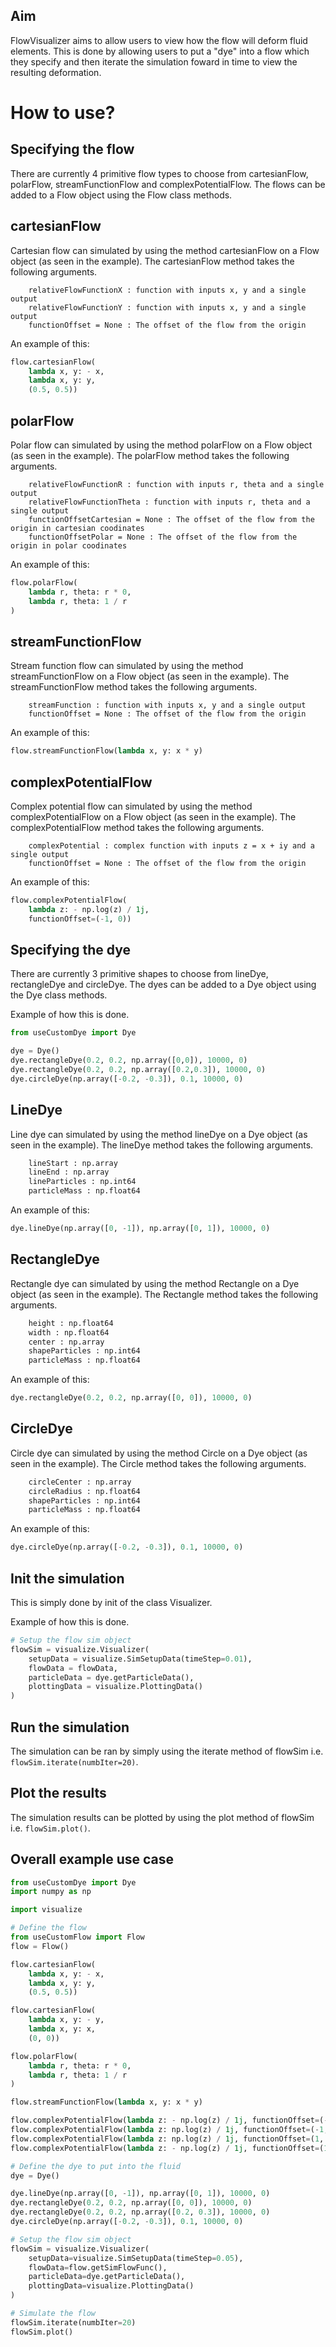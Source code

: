 ## Aim
FlowVisualizer aims to allow users to view how the flow will deform fluid elements. This is done by allowing users to put a "dye" into a flow which they specify and then iterate the simulation foward in time to view the resulting deformation.

# How to use?

## Specifying the flow

There are currently 4 primitive flow types to choose from cartesianFlow, polarFlow, streamFunctionFlow and complexPotentialFlow. The flows can be added to a Flow object using the Flow class methods.

## cartesianFlow
Cartesian flow can simulated by using the method cartesianFlow on a Flow object (as seen in the example). The cartesianFlow method takes the following arguments.

```
    relativeFlowFunctionX : function with inputs x, y and a single output
    relativeFlowFunctionY : function with inputs x, y and a single output
    functionOffset = None : The offset of the flow from the origin
```

An example of this:

```python
flow.cartesianFlow(
    lambda x, y: - x,
    lambda x, y: y,
    (0.5, 0.5))
```

## polarFlow
Polar flow can simulated by using the method polarFlow on a Flow object (as seen in the example). The polarFlow method takes the following arguments.

```
    relativeFlowFunctionR : function with inputs r, theta and a single output
    relativeFlowFunctionTheta : function with inputs r, theta and a single output
    functionOffsetCartesian = None : The offset of the flow from the origin in cartesian coodinates
    functionOffsetPolar = None : The offset of the flow from the origin in polar coodinates
```

An example of this:

```python
flow.polarFlow(
    lambda r, theta: r * 0,
    lambda r, theta: 1 / r
)
```

## streamFunctionFlow
Stream function flow can simulated by using the method streamFunctionFlow on a Flow object (as seen in the example). The streamFunctionFlow method takes the following arguments.

```
    streamFunction : function with inputs x, y and a single output
    functionOffset = None : The offset of the flow from the origin
```

An example of this:

```python
flow.streamFunctionFlow(lambda x, y: x * y)
```

## complexPotentialFlow
Complex potential flow can simulated by using the method complexPotentialFlow on a Flow object (as seen in the example). The complexPotentialFlow method takes the following arguments.

```
    complexPotential : complex function with inputs z = x + iy and a single output
    functionOffset = None : The offset of the flow from the origin
```

An example of this:

```python
flow.complexPotentialFlow(
    lambda z: - np.log(z) / 1j,
    functionOffset=(-1, 0))
```

## Specifying the dye

There are currently 3 primitive shapes to choose from lineDye, rectangleDye and circleDye. The dyes can be added to a Dye object using the Dye class methods.

Example of how this is done.

```python
from useCustomDye import Dye

dye = Dye()
dye.rectangleDye(0.2, 0.2, np.array([0,0]), 10000, 0)
dye.rectangleDye(0.2, 0.2, np.array([0.2,0.3]), 10000, 0)
dye.circleDye(np.array([-0.2, -0.3]), 0.1, 10000, 0)
```

## LineDye
Line dye can simulated by using the method lineDye on a Dye object (as seen in the example). The lineDye method takes the following arguments.

```python
    lineStart : np.array
    lineEnd : np.array
    lineParticles : np.int64
    particleMass : np.float64
```

An example of this:

```python
dye.lineDye(np.array([0, -1]), np.array([0, 1]), 10000, 0)
```

## RectangleDye
Rectangle dye can simulated by using the method Rectangle on a Dye object (as seen in the example). The Rectangle method takes the following arguments.

```python
    height : np.float64
    width : np.float64
    center : np.array
    shapeParticles : np.int64
    particleMass : np.float64
```

An example of this:

```python
dye.rectangleDye(0.2, 0.2, np.array([0, 0]), 10000, 0)
```

## CircleDye
Circle dye can simulated by using the method Circle on a Dye object (as seen in the example). The Circle method takes the following arguments.

```python
    circleCenter : np.array
    circleRadius : np.float64
    shapeParticles : np.int64
    particleMass : np.float64
```

An example of this:

```python
dye.circleDye(np.array([-0.2, -0.3]), 0.1, 10000, 0)
```

## Init the simulation
This is simply done by init of the class Visualizer.

Example of how this is done.

```python
# Setup the flow sim object
flowSim = visualize.Visualizer(
    setupData = visualize.SimSetupData(timeStep=0.01),
    flowData = flowData,
    particleData = dye.getParticleData(),
    plottingData = visualize.PlottingData()
)
```

## Run the simulation
The simulation can be ran by simply using the iterate method of flowSim i.e. ```flowSim.iterate(numbIter=20)```.

## Plot the results
The simulation results can be plotted by using the plot method of flowSim i.e. ```flowSim.plot()```.

## Overall example use case

```python
from useCustomDye import Dye
import numpy as np

import visualize

# Define the flow
from useCustomFlow import Flow
flow = Flow()

flow.cartesianFlow(
    lambda x, y: - x,
    lambda x, y: y,
    (0.5, 0.5))

flow.cartesianFlow(
    lambda x, y: - y,
    lambda x, y: x,
    (0, 0))

flow.polarFlow(
    lambda r, theta: r * 0,
    lambda r, theta: 1 / r
)

flow.streamFunctionFlow(lambda x, y: x * y)

flow.complexPotentialFlow(lambda z: - np.log(z) / 1j, functionOffset=(-1, 0))
flow.complexPotentialFlow(lambda z: np.log(z) / 1j, functionOffset=(-1, -4))
flow.complexPotentialFlow(lambda z: np.log(z) / 1j, functionOffset=(1, 0))
flow.complexPotentialFlow(lambda z: - np.log(z) / 1j, functionOffset=(1, -4))

# Define the dye to put into the fluid
dye = Dye()

dye.lineDye(np.array([0, -1]), np.array([0, 1]), 10000, 0)
dye.rectangleDye(0.2, 0.2, np.array([0, 0]), 10000, 0)
dye.rectangleDye(0.2, 0.2, np.array([0.2, 0.3]), 10000, 0)
dye.circleDye(np.array([-0.2, -0.3]), 0.1, 10000, 0)

# Setup the flow sim object
flowSim = visualize.Visualizer(
    setupData=visualize.SimSetupData(timeStep=0.05),
    flowData=flow.getSimFlowFunc(),
    particleData=dye.getParticleData(),
    plottingData=visualize.PlottingData()
)

# Simulate the flow
flowSim.iterate(numbIter=20)
flowSim.plot()

```
